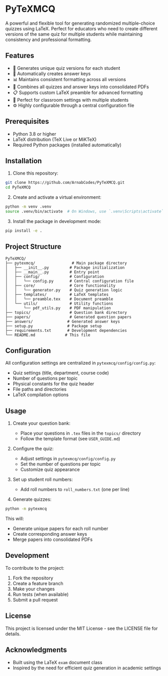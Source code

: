 # PyTeXMCQ

A powerful and flexible tool for generating randomized multiple-choice quizzes using LaTeX. Perfect for educators who need to create different versions of the same quiz for multiple students while maintaining consistency and professional formatting.

## Features

- 🎲 Generates unique quiz versions for each student
- 📝 Automatically creates answer keys
- 📊 Maintains consistent formatting across all versions
- 🔄 Combines all quizzes and answer keys into consolidated PDFs
- 📋 Supports custom LaTeX preamble for advanced formatting
- 🎯 Perfect for classroom settings with multiple students
- ⚙️ Highly configurable through a central configuration file

## Prerequisites

- Python 3.8 or higher
- LaTeX distribution (TeX Live or MiKTeX)
- Required Python packages (installed automatically)

## Installation

1. Clone this repository:
```bash
git clone https://github.com/ArnabCodes/PyTeXMCQ.git
cd PyTeXMCQ
```

2. Create and activate a virtual environment:
```bash
python -m venv .venv
source .venv/bin/activate  # On Windows, use `.venv\Scripts\activate`
```

3. Install the package in development mode:
```bash
pip install -e .
```

## Project Structure

```
PyTeXMCQ/
├── pytexmcq/                # Main package directory
│   ├── __init__.py         # Package initialization
│   ├── __main__.py         # Entry point
│   ├── config/             # Configuration
│   │   └── config.py       # Central configuration file
│   ├── core/               # Core functionality
│   │   └── generator.py    # Quiz generation logic
│   ├── templates/          # LaTeX templates
│   │   └── preamble.tex    # Document preamble
│   └── utils/              # Utility functions
│       └── pdf_utils.py    # PDF manipulation
├── topics/                 # Question bank directory
├── papers/                 # Generated question papers
├── answers/               # Generated answer keys
├── setup.py               # Package setup
├── requirements.txt       # Development dependencies
└── README.md             # This file
```

## Configuration

All configuration settings are centralized in `pytexmcq/config/config.py`:

- Quiz settings (title, department, course code)
- Number of questions per topic
- Physical constants for the quiz header
- File paths and directories
- LaTeX compilation options

## Usage

1. Create your question bank:
   - Place your questions in `.tex` files in the `topics/` directory
   - Follow the template format (see `USER_GUIDE.md`)

2. Configure the quiz:
   - Adjust settings in `pytexmcq/config/config.py`
   - Set the number of questions per topic
   - Customize quiz appearance

3. Set up student roll numbers:
   - Add roll numbers to `roll_numbers.txt` (one per line)

4. Generate quizzes:
```bash
python -m pytexmcq
```

This will:
- Generate unique papers for each roll number
- Create corresponding answer keys
- Merge papers into consolidated PDFs

## Development

To contribute to the project:

1. Fork the repository
2. Create a feature branch
3. Make your changes
4. Run tests (when available)
5. Submit a pull request

## License

This project is licensed under the MIT License - see the LICENSE file for details.

## Acknowledgments

- Built using the LaTeX `exam` document class
- Inspired by the need for efficient quiz generation in academic settings 